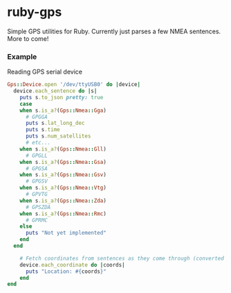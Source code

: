 # ruby-gps
Simple GPS utilities for Ruby. Currently just parses a few NMEA sentences. More to come!

### Example
Reading GPS serial device
```ruby
Gps::Device.open '/dev/ttyUSB0' do |device|
  device.each_sentence do |s|
    puts s.to_json pretty: true
    case
    when s.is_a?(Gps::Nmea::Gga)
      # GPGGA
      puts s.lat_long_dec
      puts s.time
      puts s.num_satellites
      # etc...
    when s.is_a?(Gps::Nmea::Gll)
      # GPGLL
    when s.is_a?(Gps::Nmea::Gsa)
      # GPGSA
    when s.is_a?(Gps::Nmea::Gsv)
      # GPGSV
    when s.is_a?(Gps::Nmea::Vtg)
      # GPVTG
    when s.is_a?(Gps::Nmea::Zda)
      # GPSZDA
    when s.is_a?(Gps::Nmea::Rmc)
      # GPRMC
    else
      puts "Not yet implemented"
    end
  end

    # Fetch coordinates from sentences as they come through (converted to decimal format)
    device.each_coordinate do |coords|
      puts "Location: #{coords}"
    end
end
```
